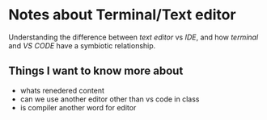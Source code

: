 # Notes about Terminal/Text editor

 Understanding the difference between *text editor* vs *IDE*, and how *terminal* and *VS CODE* have a symbiotic relationship.

 ## Things I want to know more about

 * whats renedered content
 * can we use another editor other than vs code in class
 * is compiler another word for editor